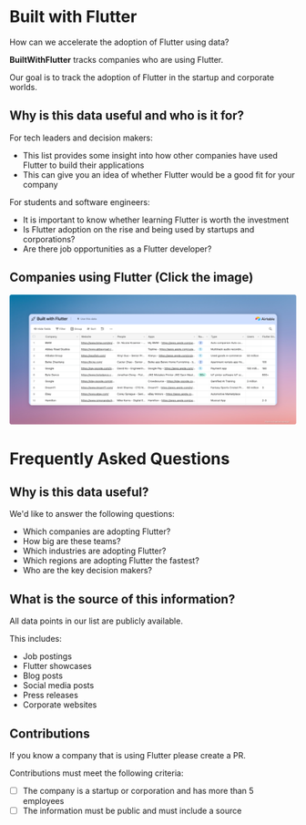 # Built with Flutter

How can we accelerate the adoption of Flutter using data?

**BuiltWithFlutter** tracks companies who are using Flutter. 

Our goal is to track the adoption of Flutter in the startup and corporate worlds.

## Why is this data useful and who is it for?

For tech leaders and decision makers:
- This list provides some insight into how other companies have used Flutter to build their applications
- This can give you an idea of whether Flutter would be a good fit for your company

For students and software engineers:
- It is important to know whether learning Flutter is worth the investment
- Is Flutter adoption on the rise and being used by startups and corporations?
- Are there job opportunities as a Flutter developer?

## Companies using Flutter (Click the image)
[<img src="./assets/built-with-flutter.png">](https://airtable.com/shrWbHM5xvmZqpchV/tblCCKrEng35JdAKu)

# Frequently Asked Questions

## Why is this data useful?

We'd like to answer the following questions:
- Which companies are adopting Flutter?
- How big are these teams?
- Which industries are adopting Flutter?
- Which regions are adopting Flutter the fastest?
- Who are the key decision makers?

## What is the source of this information?

All data points in our list are publicly available.

This includes:
- Job postings
- Flutter showcases
- Blog posts
- Social media posts
- Press releases
- Corporate websites

## Contributions

If you know a company that is using Flutter please create a PR.

Contributions must meet the following criteria:

- [ ] The company is a startup or corporation and has more than 5 employees
- [ ] The information must be public and must include a source
